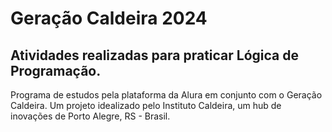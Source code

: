 # Geração Caldeira 2024
Atividades realizadas para praticar Lógica de Programação.
---
Programa de estudos pela plataforma da Alura em conjunto com o Geração Caldeira.
Um projeto idealizado pelo Instituto Caldeira, um hub de inovações de Porto Alegre, RS - Brasil.
